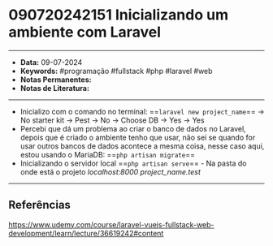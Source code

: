 # 090720242151 Inicializando um ambiente com Laravel
---
- **Data:** 09-07-2024
- **Keywords:** #programação #fullstack #php #laravel #web 
- **Notas Permanentes:**
- **Notas de Literatura:**
---
- Inicializo com o comando no terminal:
	==`laravel new project_name`==
		-> No starter kit
		-> Pest
		-> No
		-> Choose DB
		-> Yes
		-> Yes
- Percebi que dá um problema ao criar o banco de dados no Laravel, depois que é criado o ambiente tenho que usar, não sei se quando for usar outros bancos de dados acontece a mesma coisa, nesse caso aqui, estou usando o MariaDB:
	==`php artisan migrate`==
- Inicializando o servidor local
	==`php artisan serve`== - Na pasta do onde está o projeto
		_localhost:8000_
		_project_name.test_
---
## Referências
https://www.udemy.com/course/laravel-vuejs-fullstack-web-development/learn/lecture/36619242#content